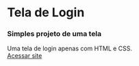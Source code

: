 # Tela de Login
### Simples projeto de uma tela

Uma tela de login apenas com HTML e CSS.<br>
[Acessar site](https://igor97oliveira.github.io/tela-login/)
